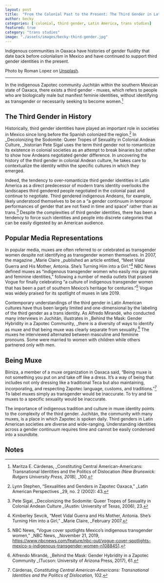 ```yaml
---
layout: post
title:  "From the Colonial Past to the Present: The Third Gender in Latin American Cultures"
author: becky
categories: [ colonial, third gender, Latin America, trans studies]
featured: true
category: "trans studies"
image: "./assets/images/becky-third-gender.jpg"
---
```


Indigenous communities in Oaxaca have histories of gender fluidity that date back before colonialism in Mexico and have continued to support third gender identities in the present.

Photo by Roman Lopez on [Unsplash](https://unsplash.com/photos/92XOQbvqpdU).

<hr>

In the indigenous Zapotec community Juchitán within the southern Mexican state of Oaxaca, there exists a third gender - muxes, which refers to people who are biologically male but manifest feminie identities, without identifying as transgender or necessarily seeking to become women.[^1] 


## The Third Gender in History

Historically, third gender identities have played an important role in societies in Mexico since long before the Spanish colonized the region.[^2] In _Decolonizing the Sodomite: Queer Tropes of Sexuality in Colonial Andean Culture, _historian Pete Sigal uses the term third gender not to romanticize its existence in colonial societies as an attempt to break binaries but rather to show how Andeans negotiated gender difference. In uncovering the history of the third gender in colonial Andean culture, he takes care to contextualize the identity within the specific cultures in which they emerged. 

Indeed, the tendency to over-romanticize third gender identities in Latin America as a direct predecessor of modern trans identity overlooks the landscapes third gendered people negotiated in the colonial past and continue to negotiate. Third gendered indigenous Andeans, for example, likely understood themselves to be on a “a gender continuum in temporal performances of gender that are not fixed in time and space” rather than as trans.[^3] Despite the complexities of third gender identities, there has been a tendency to force such identities and people into discrete categories that can be easily digested by an American audience.  


## Popular Media Representations

In popular media, muxes are often referred to or celebrated as transgender women despite not identifying as transgender women themselves. In 2007, the magazine _Marie Claire _published an article entitled, “Meet Vidal Guerra and His Mother, Antonia. She’s Turning Him into a Girl.”[^4] NBC News defined muxes as “indigenous transgender women who easily mix gay male and feminine identities,” following a number of media outlets that praised Vogue for finally celebrating “a culture of indigenous transgender women that has been a part of southern Mexico’s heritage for centuries.”[^5] Vogue was widely praised for its spotlight of muxes in late 2019.

 Contemporary understandings of the third gender in Latin American cultures have thus been largely limited and one-dimensional by the labeling of the third gender as a trans identity. As Alfredo Mirandé, who conducted many interviews in Juchitán, illustrates in _Behind the Mask: Gender Hybridity in a Zapotec Community, _there is a diversity of ways to identify as muxe and that being muxe was clearly separate from sexuality.[^6] The muxes he interviewed alternated between masculine and feminine pronouns. Some were married to women with children while others partnered only with men. 


## Being Muxe

Biiniza, a member of a muxe organization in Oaxaca said, “Being muxe is not something you put on and take off like a dress. It’s a way of being that includes not only dressing like a traditional Teca but also maintaining, incorporating, and respecting Zapotec language, customs, and traditions.”[^7] To label muxes simply as transgender would be inaccurate. To try and tie muxes to a specific sexuality would be inaccurate. 

The importance of indigenous tradition and culture in muxe identity points to the complexity of the third gender. Juchitán, the community with many muxes, is a place in which Zapotec is spoken daily. Third genders in Latin American societies are diverse and wide-ranging. Understanding identities across a gender continuum requires time and cannot be easily condensed into a soundbite. 


<!-- Footnotes themselves at the bottom. -->
## Notes

[^1]:
     Maritza E. Cárdenas, _Constituting Central American-Americans: Transnational Identities and the Politics of Dislocation _(New Brunswick: Rutgers University Press, 2018),_ _100. 

[^2]:
     Lynn Stephen, “Sexualities and Genders in Zapotec Oaxaca,” _Latin American Perspectives _29, no. 2 (2002): 43. 

[^3]:
     Pete Sigal, _Decolonizing the Sodomite: Queer Tropes of Sexuality in Colonial Andean Culture _(Austin: University of Texas, 2006), 23.  

[^4]:
     Kimberley Sevcik, “Meet Vidal Guerra and His Mother, Antonia. She’s Turning Him into a Girl,” _Marie Claire, _February 2007. 

[^5]:
     NBC News, “Vogue cover spotlights Mexico’s indigenous transgender women,” _NBC News, _November 21, 2019, https://www.nbcnews.com/feature/nbc-out/vogue-cover-spotlights-mexico-s-indigenous-transgender-women-n1088451.

[^6]:
     Alfrendo Mirandé, _Behind the Mask: Gender Hybridity in a Zapotec Community _(Tucson: University of Arizona Press, 2017), 61. 

[^7]:
     Cárdenas, _Constituting Central American-Americans: Transnational Identities and the Politics of Dislocation,_ 102. 
